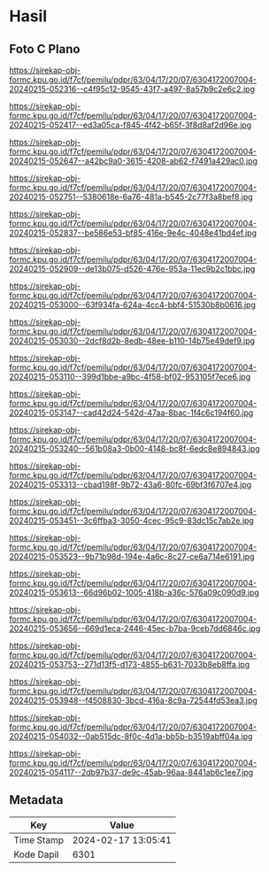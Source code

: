 # Hasil

## Foto C Plano

https://sirekap-obj-formc.kpu.go.id/f7cf/pemilu/pdpr/63/04/17/20/07/6304172007004-20240215-052316--c4f95c12-9545-43f7-a497-8a57b9c2e6c2.jpg

https://sirekap-obj-formc.kpu.go.id/f7cf/pemilu/pdpr/63/04/17/20/07/6304172007004-20240215-052417--ed3a05ca-f845-4f42-b65f-3f8d8af2d96e.jpg

https://sirekap-obj-formc.kpu.go.id/f7cf/pemilu/pdpr/63/04/17/20/07/6304172007004-20240215-052647--a42bc9a0-3615-4208-ab62-f7491a429ac0.jpg

https://sirekap-obj-formc.kpu.go.id/f7cf/pemilu/pdpr/63/04/17/20/07/6304172007004-20240215-052751--5380618e-6a76-481a-b545-2c77f3a8bef8.jpg

https://sirekap-obj-formc.kpu.go.id/f7cf/pemilu/pdpr/63/04/17/20/07/6304172007004-20240215-052837--be586e53-bf85-416e-9e4c-4048e41bd4ef.jpg

https://sirekap-obj-formc.kpu.go.id/f7cf/pemilu/pdpr/63/04/17/20/07/6304172007004-20240215-052909--de13b075-d526-476e-953a-11ec9b2c1bbc.jpg

https://sirekap-obj-formc.kpu.go.id/f7cf/pemilu/pdpr/63/04/17/20/07/6304172007004-20240215-053000--63f934fa-624a-4cc4-bbf4-51530b8b0616.jpg

https://sirekap-obj-formc.kpu.go.id/f7cf/pemilu/pdpr/63/04/17/20/07/6304172007004-20240215-053030--2dcf8d2b-8edb-48ee-b110-14b75e49def9.jpg

https://sirekap-obj-formc.kpu.go.id/f7cf/pemilu/pdpr/63/04/17/20/07/6304172007004-20240215-053110--399d1bbe-a9bc-4f58-bf02-953105f7ece6.jpg

https://sirekap-obj-formc.kpu.go.id/f7cf/pemilu/pdpr/63/04/17/20/07/6304172007004-20240215-053147--cad42d24-542d-47aa-8bac-1f4c6c194f60.jpg

https://sirekap-obj-formc.kpu.go.id/f7cf/pemilu/pdpr/63/04/17/20/07/6304172007004-20240215-053240--561b08a3-0b00-4148-bc8f-6edc8e894843.jpg

https://sirekap-obj-formc.kpu.go.id/f7cf/pemilu/pdpr/63/04/17/20/07/6304172007004-20240215-053313--cbad198f-9b72-43a6-80fc-69bf3f6707e4.jpg

https://sirekap-obj-formc.kpu.go.id/f7cf/pemilu/pdpr/63/04/17/20/07/6304172007004-20240215-053451--3c6ffba3-3050-4cec-95c9-83dc15c7ab2e.jpg

https://sirekap-obj-formc.kpu.go.id/f7cf/pemilu/pdpr/63/04/17/20/07/6304172007004-20240215-053523--9b71b98d-194e-4a6c-8c27-ce6a714e6191.jpg

https://sirekap-obj-formc.kpu.go.id/f7cf/pemilu/pdpr/63/04/17/20/07/6304172007004-20240215-053613--66d96b02-1005-418b-a36c-576a09c090d9.jpg

https://sirekap-obj-formc.kpu.go.id/f7cf/pemilu/pdpr/63/04/17/20/07/6304172007004-20240215-053656--669d1eca-2446-45ec-b7ba-9ceb7dd6846c.jpg

https://sirekap-obj-formc.kpu.go.id/f7cf/pemilu/pdpr/63/04/17/20/07/6304172007004-20240215-053753--271d13f5-d173-4855-b631-7033b8eb8ffa.jpg

https://sirekap-obj-formc.kpu.go.id/f7cf/pemilu/pdpr/63/04/17/20/07/6304172007004-20240215-053948--f4508830-3bcd-416a-8c9a-72544fd53ea3.jpg

https://sirekap-obj-formc.kpu.go.id/f7cf/pemilu/pdpr/63/04/17/20/07/6304172007004-20240215-054032--0ab515dc-8f0c-4d1a-bb5b-b3519abff04a.jpg

https://sirekap-obj-formc.kpu.go.id/f7cf/pemilu/pdpr/63/04/17/20/07/6304172007004-20240215-054117--2db97b37-de9c-45ab-96aa-8441ab6c1ee7.jpg


## Metadata

| Key        | Value               |
| ---------- | ------------------- |
| Time Stamp | 2024-02-17 13:05:41 |
| Kode Dapil | 6301                |



